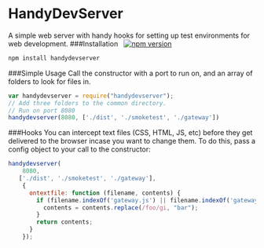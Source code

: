 HandyDevServer
===================
A simple web server with handy hooks for setting up test environments for web development.
###Installation &nbsp;  [![npm version](https://badge.fury.io/js/handydevserver.svg)](http://badge.fury.io/js/handydevserver)
```sh
npm install handydevserver
```
###Simple Usage
Call the constructor with a port to run on, and an array of folders to look for files in.
```javascript
var handydevserver = require("handydevserver");
// Add three folders to the common directory.
// Run on port 8080
handydevserver(8080, ['./dist', './smoketest', './gateway'])
```
###Hooks
You can intercept text files (CSS, HTML, JS, etc) before they get delivered to the browser incase you want to change them. To do this, pass a config object to your call to the constructor:
```javascript
handydevserver(
    8080,
   ['./dist', './smoketest', './gateway'],
    {
      ontextfile: function (filename, contents) {
        if (filename.indexOf('gateway.js') || filename.indexOf('gateway.min.js')) {
          contents = contents.replace(/foo/gi, "bar");
        }
        return contents;
      }
    });
```

